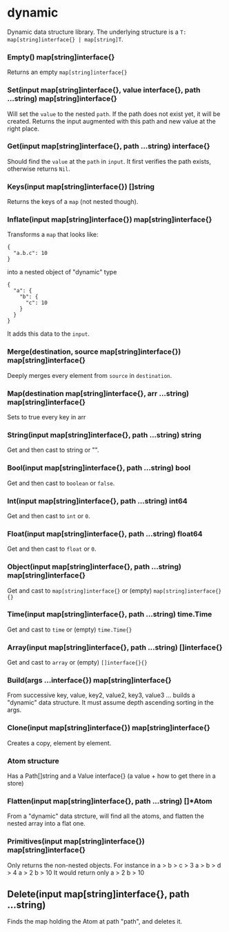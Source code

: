 # dynamic

Dynamic data structure library. The underlying structure is a `T: map[string]interface{} | map[string]T`.

### Empty() map[string]interface{}
Returns an empty `map[string]interface{}`

### Set(input map[string]interface{}, value interface{}, path ...string) map[string]interface{}
Will set the `value` to the nested `path`. If the path does not exist yet, it will be created.
Returns the input augmented with this path and new value at the right place.

### Get(input map[string]interface{}, path ...string) interface{}
Should find the `value` at the `path` in `input`. It first verifies the path exists, otherwise returns `Nil`.

### Keys(input map[string]interface{}) []string
Returns the keys of a `map` (not nested though).

### Inflate(input map[string]interface{}) map[string]interface{}
Transforms a `map` that looks like:
```
{
  "a.b.c": 10
}
```
into a nested object of "dynamic" type
```
{
  "a": {
    "b": {
      "c": 10
    }
  }
}
```

It adds this data to the `input`.

### Merge(destination, source map[string]interface{}) map[string]interface{}
Deeply merges every element from `source` in `destination`.

### Map(destination map[string]interface{}, arr ...string) map[string]interface{}
Sets to true every key in arr

### String(input map[string]interface{}, path ...string) string
Get and then cast to string or "".

### Bool(input map[string]interface{}, path ...string) bool
Get and then cast to `boolean` or `false`.

### Int(input map[string]interface{}, path ...string) int64
Get and then cast to `int` or `0`.

### Float(input map[string]interface{}, path ...string) float64
Get and then cast to `float` or `0`.

### Object(input map[string]interface{}, path ...string) map[string]interface{}
Get and cast to `map[string]interface{}` or (empty) `map[string]interface{}{}`

### Time(input map[string]interface{}, path ...string) time.Time
Get and cast to `time` or (empty) `time.Time{}`

### Array(input map[string]interface{}, path ...string) []interface{}
Get and cast to `array` or (empty) `[]interface{}{}`

### Build(args ...interface{}) map[string]interface{}
From successive key, value, key2, value2, key3, value3 ... builds a "dynamic" data structure.
It must assume depth ascending sorting in the args.

### Clone(input map[string]interface{}) map[string]interface{}
Creates a copy, element by element.

### Atom structure
Has a Path[]string and a Value interface{} (a value + how to get there in a store)

### Flatten(input map[string]interface{}, path ...string) []\*Atom
From a "dynamic" data strcture, will find all the atoms, and flatten the nested array into a flat one.

### Primitives(input map[string]interface{}) map[string]interface{}
Only returns the non-nested objects. For instance in
a > b > c > 3
a > b > d > 4
a > 2
b > 10
It would return only
a > 2
b > 10

## Delete(input map[string]interface{}, path ...string)
Finds the map holding the Atom at path "path", and deletes it.
